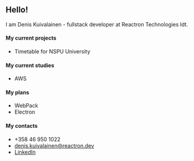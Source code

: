 ## Hello!

I am Denis Kuivalainen - fullstack developer at Reactron Technologies ldt.

#### My current projects
* Timetable for NSPU University

#### My current studies
* AWS

#### My plans
* WebPack
* Electron

#### My contacts
* +358 46 950 1022
* denis.kuivalainen@reactron.dev
* [LinkedIn](https://www.linkedin.com/in/denis-kuivalainen-36119a1a3/)

